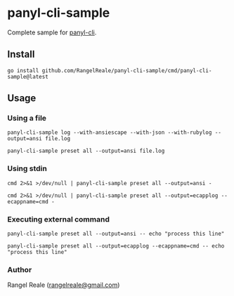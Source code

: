 # panyl-cli-sample

Complete sample for [panyl-cli](https://github.com/RangelReale/panyl-cli).

## Install

```shell
go install github.com/RangelReale/panyl-cli-sample/cmd/panyl-cli-sample@latest
```

## Usage

### Using a file

```shell
panyl-cli-sample log --with-ansiescape --with-json --with-rubylog --output=ansi file.log
```

```shell
panyl-cli-sample preset all --output=ansi file.log
```

### Using stdin

```shell
cmd 2>&1 >/dev/null | panyl-cli-sample preset all --output=ansi -
```

```shell
cmd 2>&1 >/dev/null | panyl-cli-sample preset all --output=ecapplog --ecappname=cmd -
```

### Executing external command

```shell
panyl-cli-sample preset all --output=ansi -- echo "process this line"
```

```shell
panyl-cli-sample preset all --output=ecapplog --ecappname=cmd -- echo "process this line"
```

### Author

Rangel Reale (rangelreale@gmail.com)
